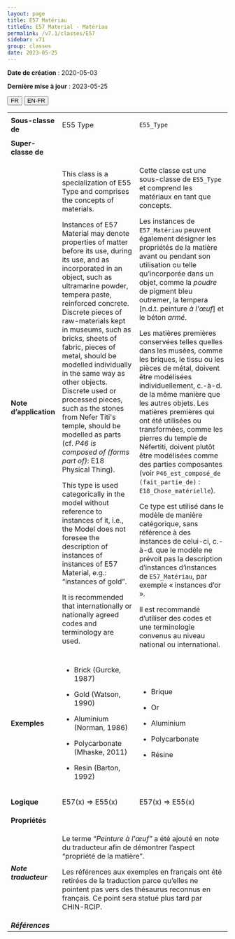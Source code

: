 ```yaml
---
layout: page
title: E57 Matériau
titleEn: E57 Material - Matériau
permalink: /v7.1/classes/E57
sidebar: v71
group: classes
date: 2023-05-25
---
```


**Date de création** : 2020-05-03

**Dernière mise à jour** : 2023-05-25

<div class="lang-buttons">
 <button id="fr" class="activate">FR</button>
 <button id="en-fr">EN-FR</button>
</div>

<table>
<tbody>
<tr>
<td><strong>Sous-classe de</strong></td>
<td class="en">
<p>E55 Type</p>
</td>
<td>
<p><code class="language-plaintext highlighter-rouge">E55_Type</code></p>
</td>
</tr>
<tr>
<td><strong>Super-classe de</strong></td>
<td class="en">
</td>
<td>
</td>
</tr>
<tr>
<td><strong>Note d’application</strong></td>
<td class="en">
<p>This class is a specialization of E55 Type and comprises the concepts of materials. </p>
<p>Instances of E57 Material may denote properties of matter before its use, during its use, and as incorporated in an object, such as ultramarine powder, tempera paste, reinforced concrete. Discrete pieces of raw-materials kept in museums, such as bricks, sheets of fabric, pieces of metal, should be modelled individually in the same way as other objects. Discrete used or processed pieces, such as the stones from Nefer Titi's temple, should be modelled as parts (cf. <em>P46 is composed of (forms part of)</em>:<em> </em>E18 Physical Thing).</p>
<p>This type is used categorically in the model without reference to instances of it, i.e., the Model does not foresee the description of instances of instances of E57 Material, e.g.: “instances of gold”.</p>
<p>It is recommended that internationally or nationally agreed codes and terminology are used.</p>
</td>
<td>
<p>Cette classe est une sous-classe de <code class="language-plaintext highlighter-rouge">E55_Type</code> et comprend les matériaux en tant que concepts. </p>
<p>Les instances de <code class="language-plaintext highlighter-rouge">E57_Matériau</code> peuvent également désigner les propriétés de la matière avant ou pendant son utilisation ou telle qu’incorporée dans un objet, comme la <em>poudre </em>de pigment bleu outremer, la tempera [n.d.t. peinture <em>à l'œuf</em>] et le béton <em>armé</em>.</p>
<p>Les matières premières conservées telles quelles dans les musées, comme les briques, le tissu ou les pièces de métal, doivent être modélisées individuellement, c.-à-d. de la même manière que les autres objets. Les matières premières qui ont été utilisées ou transformées, comme les pierres du temple de Néfertiti, doivent plutôt être modélisées comme des parties composantes (voir <code class="language-plaintext highlighter-rouge">P46_est_composé_de (fait_partie_de)</code> : <code class="language-plaintext highlighter-rouge">E18_Chose_matérielle</code>).</p>
<p>Ce type est utilisé dans le modèle de manière catégorique, sans référence à des instances de celui-ci, c.-à-d. que le modèle ne prévoit pas la description d’instances d’instances de <code class="language-plaintext highlighter-rouge">E57_Matériau</code>, par exemple « instances d’or ».</p>
<p>Il est recommandé d’utiliser des codes et une terminologie convenus au niveau national ou international.</p>
</td>
</tr>
<tr>
<td><strong>Exemples</strong></td>
<td class="en">
<ul>
<li><p>Brick (Gurcke, 1987)</p>
</li>
<li><p>Gold (Watson, 1990)</p>
</li>
<li><p>Aluminium (Norman, 1986)</p>
</li>
<li><p>Polycarbonate (Mhaske, 2011)</p>
</li>
<li><p>Resin (Barton, 1992)</p>
</li>
</ul>
</td>
<td>
<ul>
<li><p>Brique</p>
</li>
<li><p>Or</p>
</li>
<li><p>Aluminium</p>
</li>
<li><p>Polycarbonate</p>
</li>
<li><p>Résine</p>
</li>
</ul>
</td>
</tr>
<tr>
<td><strong>Logique</strong></td>
<td class="en">
<p>E57(x) ⇒ E55(x)</p>
</td>
<td>
<p>E57(x) ⇒ E55(x)</p>
</td>
</tr>
<tr>
<td><strong>Propriétés</strong></td>
<td class="en">
</td>
<td>
</td>
</tr>
<tr>
<td><strong><em>Note traducteur</em></strong></td>
<td colspan="2">
<p>Le terme “<em>Peinture à l'œuf” </em>a été ajouté en note du traducteur afin de démontrer l’aspect “propriété de la matière”.</p>
<p>Les références aux exemples en français ont été retirées de la traduction parce qu’elles ne pointent pas vers des thésaurus reconnus en français. Ce point sera statué plus tard par CHIN-RCIP.</p>
</td>
</tr>
<tr>
<td><strong><em>Références</em></strong></td>
<td colspan="2">
</td>
</tr>
</tbody>
</table>
